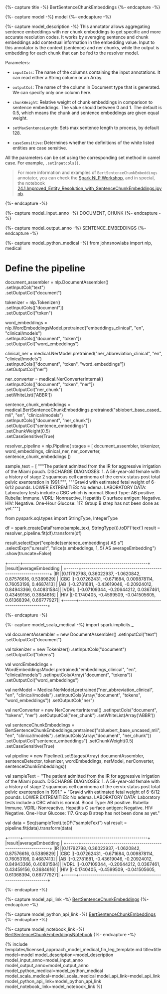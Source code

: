 {%- capture title -%}
BertSentenceChunkEmbeddings
{%- endcapture -%}

{%- capture model -%}
model
{%- endcapture -%}

{%- capture model_description -%}
This annotator allows aggregating sentence embeddings with ner chunk embeddings to get specific and more accurate resolution codes. It works by averaging sentence and chunk embeddings add contextual information in the embedding value. Input to this annotator is the context (sentence) and ner chunks, while the output is embedding for each chunk that can be fed to the resolver model. 

Parameters:

- `inputCols`: The name of the columns containing the input annotations. It can read either a String column or an Array.

- `outputCol`: The name of the column in Document type that is generated. We can specify only one column here.

- `chunkWeight`: Relative weight of chunk embeddings in comparison to sentence embeddings. The value should between 0 and 1. The default is 0.5, which means the chunk and sentence embeddings are given equal weight.

- `setMaxSentenceLength`: Sets max sentence length to process, by default 128.

- `caseSensitive`: Determines whether the definitions of the white listed entities are case sensitive.

All the parameters can be set using the corresponding set method in camel case. For example, `.setInputcols()`.

> For more information and examples of `BertSentenceChunkEmbeddings` annotator, you can check the [Spark NLP Workshop](https://github.com/JohnSnowLabs/spark-nlp-workshop), and in special, the notebook [24.1.Improved_Entity_Resolution_with_SentenceChunkEmbeddings.ipynb](https://github.com/JohnSnowLabs/spark-nlp-workshop/blob/master/tutorials/Certification_Trainings/Healthcare/24.1.Improved_Entity_Resolution_with_SentenceChunkEmbeddings.ipynb).

{%- endcapture -%}

{%- capture model_input_anno -%}
DOCUMENT, CHUNK
{%- endcapture -%}

{%- capture model_output_anno -%}
SENTENCE_EMBEDDINGS
{%- endcapture -%}

{%- capture model_python_medical -%}
from johnsnowlabs import nlp, medical
# Define the pipeline

document_assembler = nlp.DocumentAssembler()\
      .setInputCol("text")\
      .setOutputCol("document")

tokenizer = nlp.Tokenizer()\
      .setInputCols(["document"])\
      .setOutputCol("token")

word_embeddings = nlp.WordEmbeddingsModel.pretrained("embeddings_clinical", "en", "clinical/models")\
      .setInputCols(["document", "token"])\
      .setOutputCol("word_embeddings")

clinical_ner = medical.NerModel.pretrained("ner_abbreviation_clinical", "en", "clinical/models") \
      .setInputCols(["document", "token", "word_embeddings"]) \
      .setOutputCol("ner")

ner_converter = medical.NerConverterInternal() \
      .setInputCols(["document", "token", "ner"]) \
      .setOutputCol("ner_chunk")\
      .setWhiteList(['ABBR'])

sentence_chunk_embeddings = medical.BertSentenceChunkEmbeddings.pretrained("sbiobert_base_cased_mli", "en", "clinical/models")\
      .setInputCols(["document", "ner_chunk"])\
      .setOutputCol("sentence_embeddings")\
      .setChunkWeight(0.5)\
      .setCaseSensitive(True)
    
resolver_pipeline = nlp.Pipeline(
    stages = [
      document_assembler,
      tokenizer,
      word_embeddings,
      clinical_ner,
      ner_converter,
      sentence_chunk_embeddings
])


sample_text = [
"""The patient admitted from the IR for aggressive irrigation of the Miami pouch. DISCHARGE DIAGNOSES: 1. A 58-year-old female with a history of stage 2 squamous cell carcinoma of the cervix status post total pelvic exenteration in 1991.""",
"""Gravid with estimated fetal weight of 6-6/12 pounds. LOWER EXTREMITIES: No edema. LABORATORY DATA: Laboratory tests include a CBC which is normal. 
Blood Type: AB positive. Rubella: Immune. VDRL: Nonreactive. Hepatitis C surface antigen: Negative. HIV: Negative. One-Hour Glucose: 117. Group B strep has not been done as yet."""]

from pyspark.sql.types import StringType, IntegerType

df = spark.createDataFrame(sample_text, StringType()).toDF('text')
result = resolver_pipeline.fit(df).transform(df)

result.selectExpr("explode(sentence_embeddings) AS s")\
      .selectExpr("s.result", "slice(s.embeddings, 1, 5) AS averageEmbedding")\
      .show(truncate=False)

+------+--------------------------------------------------------------+
|result|averageEmbedding                                              |
+------+--------------------------------------------------------------+
|IR    |[0.11792798, 0.36022937, -1.0620842, 0.87576616, 0.5389829]   |
|CBC   |[-0.07262431, -0.671684, 0.009878114, 0.76053196, 0.4687413]  |
|AB    |[-0.2781681, -0.43619046, -0.20924012, 0.84943366, 0.40831584]|
|VDRL  |[-0.07109344, -0.20644212, 0.0367461, 0.43459156, 0.3684616]  |
|HIV   |[-0.1740405, -0.4599509, -0.041505605, 0.61368394, 0.66777927]|
+------+--------------------------------------------------------------+

{%- endcapture -%}


{%- capture model_scala_medical -%}
import spark.implicits._

val documentAssembler = new DocumentAssembler()
      .setInputCol("text")
      .setOutputCol("document")

val tokenizer = new Tokenizer()
      .setInputCols("document")
      .setOutputCol("tokens")

val wordEmbeddings = WordEmbeddingsModel.pretrained("embeddings_clinical", "en", "clinical/models")
      .setInputCols(Array("document", "tokens"))
      .setOutputCol("word_embeddings")

val nerModel = MedicalNerModel.pretrained("ner_abbreviation_clinical", "en", "clinical/models")
      .setInputCols(Array("document", "tokens", "word_embeddings"))
      .setOutputCol("ner")

val nerConverter = new NerConverterInternal()
      .setInputCols("document", "tokens", "ner")
      .setOutputCol("ner_chunk")
      .setWhiteList(Array('ABBR'))

val sentenceChunkEmbeddings = BertSentenceChunkEmbeddings.pretrained("sbluebert_base_uncased_mli", "en", "clinical/models")
      .setInputCols(Array("document", "ner_chunk"))
      .setOutputCol("sentence_embeddings")
      .setChunkWeight(0.5)
      .setCaseSensitive(True)

val pipeline = new Pipeline().setStages(Array(
      documentAssembler,
      sentenceDetector,
      tokenizer,
      wordEmbeddings,
      nerModel,
      nerConverter,
      sentenceChunkEmbeddings))

val sampleText = "The patient admitted from the IR for aggressive irrigation of the Miami pouch. DISCHARGE DIAGNOSES: 1. A 58-year-old female with a history of stage 2 squamous cell carcinoma of the cervix status post total pelvic exenteration in 1991." +
"Gravid with estimated fetal weight of 6-6/12 pounds. LOWER EXTREMITIES: No edema. LABORATORY DATA: Laboratory tests include a CBC which is normal. 
Blood Type: AB positive. Rubella: Immune. VDRL: Nonreactive. Hepatitis C surface antigen: Negative. HIV: Negative. One-Hour Glucose: 117. Group B strep has not been done as yet."

val data = Seq(sampleText).toDF("sampleText")
val result = pipeline.fit(data).transform(data)

+------+--------------------------------------------------------------+
|result|averageEmbedding                                              |
+------+--------------------------------------------------------------+
|IR    |[0.11792798, 0.36022937, -1.0620842, 0.87576616, 0.5389829]   |
|CBC   |[-0.07262431, -0.671684, 0.009878114, 0.76053196, 0.4687413]  |
|AB    |[-0.2781681, -0.43619046, -0.20924012, 0.84943366, 0.40831584]|
|VDRL  |[-0.07109344, -0.20644212, 0.0367461, 0.43459156, 0.3684616]  |
|HIV   |[-0.1740405, -0.4599509, -0.041505605, 0.61368394, 0.66777927]|
+------+--------------------------------------------------------------+

{%- endcapture -%}


{%- capture model_api_link -%}
[BertSentenceChunkEmbeddings](https://nlp.johnsnowlabs.com/licensed/api/com/johnsnowlabs/nlp/annotators/embeddings/BertSentenceChunkEmbeddings.html)
{%- endcapture -%}

{%- capture model_python_api_link -%}
[BertSentenceChunkEmbeddings](https://nlp.johnsnowlabs.com/licensed/api/python/reference/autosummary/sparknlp_jsl/annotator/embeddings/bert_sentence_embeddings/index.html#sparknlp_jsl.annotator.embeddings.bert_sentence_embeddings.BertSentenceChunkEmbeddings)
{%- endcapture -%}

{%- capture model_notebook_link -%}
[BertSentenceChunkEmbeddingsNotebook](https://github.com/JohnSnowLabs/spark-nlp-workshop/blob/Healthcare_MOOC/Spark_NLP_Udemy_MOOC/Healthcare_NLP/BertSentenceChunkEmbeddings.ipynb)
{%- endcapture -%}

{% include templates/licensed_approach_model_medical_fin_leg_template.md
title=title
model=model
model_description=model_description
model_input_anno=model_input_anno
model_output_anno=model_output_anno
model_python_medical=model_python_medical
model_scala_medical=model_scala_medical
model_api_link=model_api_link
model_python_api_link=model_python_api_link
model_notebook_link=model_notebook_link
%}
